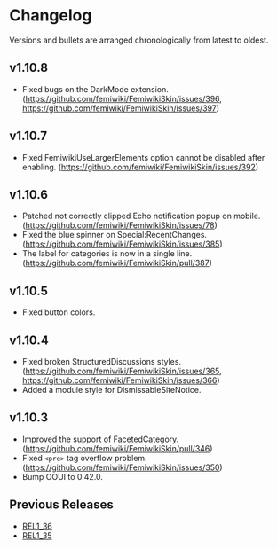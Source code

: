 # Changelog

Versions and bullets are arranged chronologically from latest to oldest.

## v1.10.8

- Fixed bugs on the DarkMode extension. (https://github.com/femiwiki/FemiwikiSkin/issues/396, https://github.com/femiwiki/FemiwikiSkin/issues/397)

## v1.10.7

- Fixed FemiwikiUseLargerElements option cannot be disabled after enabling. (https://github.com/femiwiki/FemiwikiSkin/issues/392)

## v1.10.6

- Patched not correctly clipped Echo notification popup on mobile. (https://github.com/femiwiki/FemiwikiSkin/issues/78)
- Fixed the blue spinner on Special:RecentChanges. (https://github.com/femiwiki/FemiwikiSkin/issues/385)
- The label for categories is now in a single line. (https://github.com/femiwiki/FemiwikiSkin/pull/387)

## v1.10.5

- Fixed button colors.

## v1.10.4

- Fixed broken StructuredDiscussions styles. (https://github.com/femiwiki/FemiwikiSkin/issues/365, https://github.com/femiwiki/FemiwikiSkin/issues/366)
- Added a module style for DismissableSiteNotice.

## v1.10.3

- Improved the support of FacetedCategory. (https://github.com/femiwiki/FemiwikiSkin/pull/346)
- Fixed `<pre>` tag overflow problem. (https://github.com/femiwiki/FemiwikiSkin/issues/350)
- Bump OOUI to 0.42.0.

## Previous Releases

- [REL1_36](https://github.com/femiwiki/FemiwikiSkin/blob/REL1_36/CHANGELOG.md)
- [REL1_35](https://github.com/femiwiki/FemiwikiSkin/blob/REL1_35/CHANGELOG.md)
